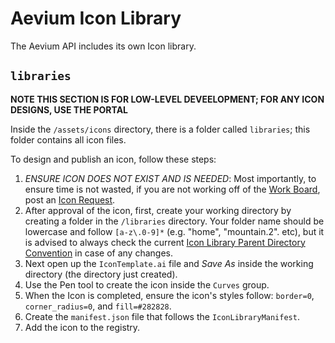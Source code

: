 # Aevium Icon Library

The Aevium API includes its own Icon library.

## `libraries`

**NOTE THIS SECTION IS FOR LOW-LEVEL DEVEELOPMENT; FOR ANY ICON DESIGNS, USE THE PORTAL**

Inside the `/assets/icons` directory, there is a folder called `libraries`; this folder contains all icon files.

To design and publish an icon, follow these steps:

1. *ENSURE ICON DOES NOT EXIST AND IS NEEDED*: Most importantly, to ensure time is not wasted, if you are not working off of the [Work Board](/), post an [Icon Request](/).
2. After approval of the icon, first, create your working directory by creating a folder in the `/libraries` directory. Your folder name should be lowercase and follow `[a-z\.0-9]*` (e.g. "home", "mountain.2". etc), but it is advised to always check the current [Icon Library Parent Directory Convention](/) in case of any changes.
3. Next open up the `IconTemplate.ai` file and *Save As* inside the working directory (the directory just created).
4. Use the Pen tool to create the icon inside the `Curves` group.
5. When the Icon is completed, ensure the icon's styles follow: `border=0`, `corner_radius=0`, and `fill=#282828`.
6. Create the `manifest.json` file that follows the `IconLibraryManifest`.
7. Add the icon to the registry.
